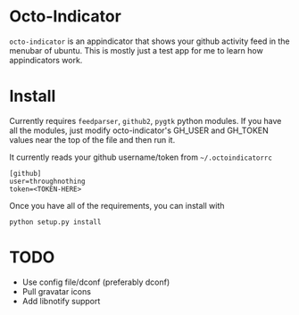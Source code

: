 # Octo-Indicator
`octo-indicator` is an appindicator that shows your github activity feed in the menubar of ubuntu.  This is mostly just a test app for me to learn how appindicators work.

# Install

Currently requires `feedparser`, `github2`, `pygtk` python modules.  If you have all the modules, just modify octo-indicator's GH\_USER and GH\_TOKEN values near the top of the file and then run it.

It currently reads your github username/token from `~/.octoindicatorrc`

    [github]
    user=throughnothing
    token=<TOKEN-HERE>

Once you have all of the requirements, you can install with
    
    python setup.py install

# TODO

* Use config file/dconf (preferably dconf)
* Pull gravatar icons
* Add libnotify support
